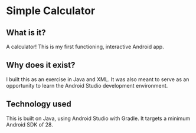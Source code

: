 # Simple Calculator

## What is it?

A calculator! This is my first functioning, interactive Android app.

## Why does it exist?

I built this as an exercise in Java and XML. It was also meant to serve as an opportunity to learn the Android Studio development environment.

## Technology used

This is built on Java, using Android Studio with Gradle. It targets a minimum Android SDK of 28.

